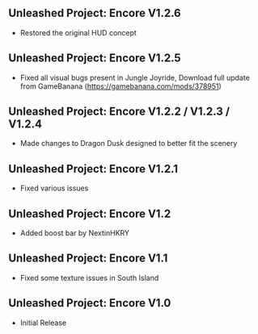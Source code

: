 ## Unleashed Project: Encore V1.2.6
- Restored the original HUD concept

## Unleashed Project: Encore V1.2.5
- Fixed all visual bugs present in Jungle Joyride, Download full update from GameBanana (https://gamebanana.com/mods/378951)

## Unleashed Project: Encore V1.2.2 / V1.2.3 / V1.2.4 
- Made changes to Dragon Dusk designed to better fit the scenery 

## Unleashed Project: Encore V1.2.1
- Fixed various issues

## Unleashed Project: Encore V1.2
- Added boost bar by NextinHKRY

## Unleashed Project: Encore V1.1
- Fixed some texture issues in South Island

## Unleashed Project: Encore V1.0
- Initial Release